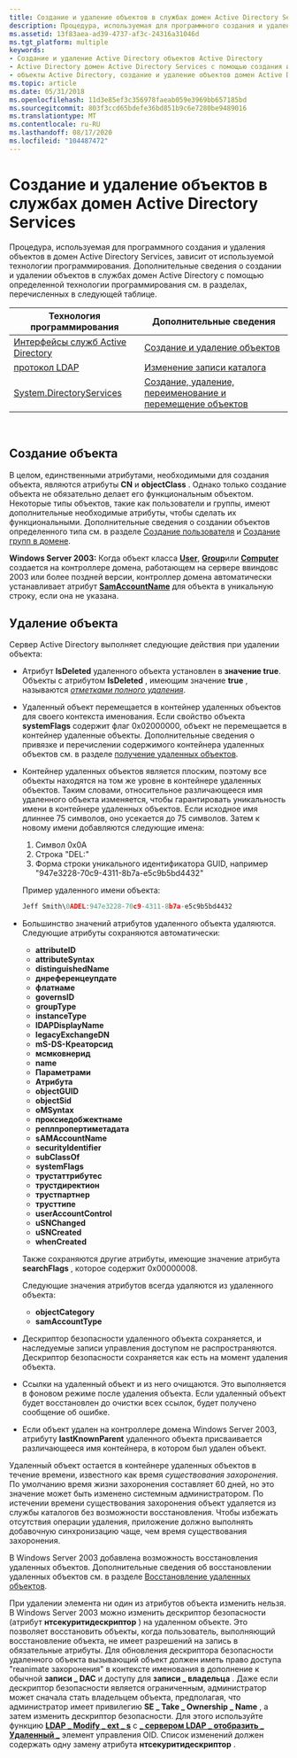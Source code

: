 ```yaml
---
title: Создание и удаление объектов в службах домен Active Directory Services
description: Процедура, используемая для программного создания и удаления объектов в домен Active Directory Services, зависит от используемой технологии программирования.
ms.assetid: 13f83aea-ad39-4737-af3c-24316a31046d
ms.tgt_platform: multiple
keywords:
- Создание и удаление Active Directory объектов Active Directory
- Active Directory домен Active Directory Services с помощью создания и удаления объектов
- объекты Active Directory, создание и удаление объектов домен Active Directory служб
ms.topic: article
ms.date: 05/31/2018
ms.openlocfilehash: 11d3e85ef3c356978faeab059e3969bb657185bd
ms.sourcegitcommit: 803f3ccd65bdefe36bd851b9c6e7280be9489016
ms.translationtype: MT
ms.contentlocale: ru-RU
ms.lasthandoff: 08/17/2020
ms.locfileid: "104487472"
---
```

# <a name="creating-and-deleting-objects-in-active-directory-domain-services"></a>Создание и удаление объектов в службах домен Active Directory Services

Процедура, используемая для программного создания и удаления объектов в домен Active Directory Services, зависит от используемой технологии программирования. Дополнительные сведения о создании и удалении объектов в службах домен Active Directory с помощью определенной технологии программирования см. в разделах, перечисленных в следующей таблице.



| Технология программирования                                                                       | Дополнительные сведения                                                            |
|----------------------------------------------------------------------------------------------|---------------------------------------------------------------------------------|
| [Интерфейсы служб Active Directory](/windows/desktop/ADSI/active-directory-service-interfaces-adsi)         | [Создание и удаление объектов](/windows/desktop/ADSI/creating-and-deleting-objects)             |
| [протокол LDAP](/previous-versions/windows/desktop/ldap/lightweight-directory-access-protocol-ldap-api) | [Изменение записи каталога](/previous-versions/windows/desktop/ldap/modifying-a-directory-entry)                 |
| [System.DirectoryServices](/dotnet/api/system.directoryservices) | [Создание, удаление, переименование и перемещение объектов](https://msdn.microsoft.com/library/ms180850(v=VS.80).aspx) |



 

## <a name="creating-an-object"></a>Создание объекта

В целом, единственными атрибутами, необходимыми для создания объекта, являются атрибуты **CN** и **objectClass** . Однако только создание объекта не обязательно делает его функциональным объектом. Некоторые типы объектов, такие как пользователи и группы, имеют дополнительные необходимые атрибуты, чтобы сделать их функциональными. Дополнительные сведения о создании объектов определенного типа см. в разделе [Создание пользователя](creating-a-user.md) и [Создание групп в домене](creating-groups-in-a-domain.md).

**Windows Server 2003:** Когда объект класса [**User**](/windows/desktop/ADSchema/c-user), [**Group**](/windows/desktop/ADSchema/c-group)или [**Computer**](/windows/desktop/ADSchema/c-computer) создается на контроллере домена, работающем на сервере ввиндовс 2003 или более поздней версии, контроллер домена автоматически устанавливает атрибут [**SamAccountName**](/windows/desktop/ADSchema/a-samaccountname) для объекта в уникальную строку, если она не указана.

## <a name="deleting-an-object"></a>Удаление объекта

Сервер Active Directory выполняет следующие действия при удалении объекта:

-   Атрибут **IsDeleted** удаленного объекта установлен в **значение true**. Объекты с атрибутом **IsDeleted** , имеющим значение **true** , называются [*отметками полного удаления*](/previous-versions/windows/desktop/legacy/ms681941(v=vs.85)).
-   Удаленный объект перемещается в контейнер удаленных объектов для своего контекста именования. Если свойство объекта **systemFlags** содержит флаг 0x02000000, объект не перемещается в контейнер удаленные объекты. Дополнительные сведения о привязке и перечислении содержимого контейнера удаленных объектов см. в разделе [получение удаленных объектов](retrieving-deleted-objects.md).
-   Контейнер удаленных объектов является плоским, поэтому все объекты находятся на том же уровне в контейнере удаленных объектов. Таким словами, относительное различающееся имя удаленного объекта изменяется, чтобы гарантировать уникальность имени в контейнере удаленных объектов. Если исходное имя длиннее 75 символов, оно усекается до 75 символов. Затем к новому имени добавляются следующие имена:
    1.  Символ 0x0A
    2.  Строка "DEL:"
    3.  Форма строки уникального идентификатора GUID, например "947e3228-70c9-4311-8b7a-e5c9b5bd4432"

    Пример удаленного имени объекта:
    ```C++
    Jeff Smith\0ADEL:947e3228-70c9-4311-8b7a-e5c9b5bd4432
    ```

    

-   Большинство значений атрибутов удаленного объекта удаляются. Следующие атрибуты сохраняются автоматически:

    -   **attributeID**
    -   **attributeSyntax**
    -   **distinguishedName**
    -   **днреференцеупдате**
    -   **флатнаме**
    -   **governsID**
    -   **groupType**
    -   **instanceType**
    -   **lDAPDisplayName**
    -   **legacyExchangeDN**
    -   **mS-DS-Креаторсид**
    -   **мсмковнерид**
    -   **name**
    -   **Параметрами**
    -   **Атрибута**
    -   **objectGUID**
    -   **objectSid**
    -   **oMSyntax**
    -   **проксиедобжектнаме**
    -   **реплпропертиметадата**
    -   **sAMAccountName**
    -   **securityIdentifier**
    -   **subClassOf**
    -   **systemFlags**
    -   **трустаттрибутес**
    -   **трустдиректион**
    -   **трустпартнер**
    -   **трусттипе**
    -   **userAccountControl**
    -   **uSNChanged**
    -   **uSNCreated**
    -   **whenCreated**

    Также сохраняются другие атрибуты, имеющие значение атрибута **searchFlags** , которое содержит 0x00000008.

    Следующие значения атрибутов всегда удаляются из удаленного объекта:

    -   **objectCategory**
    -   **samAccountType**

-   Дескриптор безопасности удаленного объекта сохраняется, и наследуемые записи управления доступом не распространяются. Дескриптор безопасности сохраняется как есть на момент удаления объекта.
-   Ссылки на удаленный объект и из него очищаются. Это выполняется в фоновом режиме после удаления объекта. Если удаленный объект будет восстановлен до очистки всех ссылок, будет получено сообщение об ошибке.
-   Если объект удален на контроллере домена Windows Server 2003, атрибуту **lastKnownParent** удаленного объекта присваивается различающееся имя контейнера, в котором был удален объект.

Удаленный объект остается в контейнере удаленных объектов в течение времени, известного как время *существования захоронения*. По умолчанию время жизни захоронения составляет 60 дней, но это значение может быть изменено системным администратором. По истечении времени существования захоронения объект удаляется из службы каталогов без возможности восстановления. Чтобы избежать отсутствия операции удаления, приложение должно выполнять добавочную синхронизацию чаще, чем время существования захоронения.

В Windows Server 2003 добавлена возможность восстановления удаленных объектов. Дополнительные сведения об восстановлении удаленных объектов см. в разделе [Восстановление удаленных объектов](restoring-deleted-objects.md).

При удалении элемента ни один из атрибутов объекта изменить нельзя. В Windows Server 2003 можно изменить дескриптор безопасности (атрибут **нтсекуритидескриптор** ) на удаленном объекте. Это позволяет восстановить объекты, когда пользователь, выполняющий восстановление объекта, не имеет разрешений на запись в обязательные атрибуты. Для обновления дескриптора безопасности удаленного объекта вызывающий объект должен иметь право доступа "reanimate захоронения" в контексте именования в дополнение к обычной **записи \_ DAC** и доступу для **записи \_ владельца** . Даже если дескриптор безопасности является ограниченным, администратор может сначала стать владельцем объекта, предполагая, что администратор имеет привилегию **SE \_ Take \_ Ownership \_ Name** , а затем изменить дескриптор безопасности. Для этого используйте функцию [**LDAP \_ Modify \_ ext \_ s**](/previous-versions/windows/desktop/api/winldap/nf-winldap-ldap_modify_ext_s) с [**\_ сервером LDAP \_ отобразить \_ Удаленный \_**](/previous-versions/windows/desktop/ldap/ldap-server-show-deleted-oid) элемент управления OID. Список изменений должен содержать одну замену атрибута **нтсекуритидескриптор** .

 

 